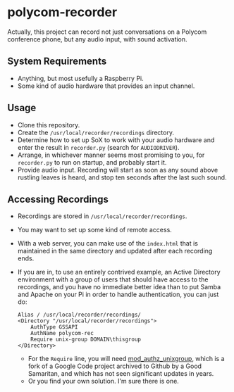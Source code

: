 # polycom-recorder

Actually, this project can record not just conversations on a Polycom
conference phone, but any audio input, with sound activation.

## System Requirements

* Anything, but most usefully a Raspberry Pi.
* Some kind of audio hardware that provides an input channel.

## Usage

* Clone this repository.
* Create the `/usr/local/recorder/recordings` directory.
* Determine how to set up SoX to work with your audio hardware and
  enter the result in `recorder.py` (search for `AUDIODRIVER`).
* Arrange, in whichever manner seems most promising to you, for
  `recorder.py` to run on startup, and probably start it.
* Provide audio input. Recording will start as soon as any sound above rustling
  leaves is heard, and stop ten seconds after the last such sound.
  
## Accessing Recordings

* Recordings are stored in `/usr/local/recorder/recordings`.
* You may want to set up some kind of remote access.
* With a web server, you can make use of the `index.html` that is maintained in
  the same directory and updated after each recording ends.
* If you are in, to use an entirely contrived example, an Active Directory
  environment with a group of users that should have access to the recordings,
  and you have no immediate better idea than to put Samba and Apache on your
  Pi in order to handle authentication, you can just do:
  
      Alias / /usr/local/recorder/recordings/
      <Directory "/usr/local/recorder/recordings">
          AuthType GSSAPI
          AuthName polycom-rec
          Require unix-group DOMAIN\thisgroup
      </Directory>
      
  * For the `Require` line, you will need [mod_authz_unixgroup](https://github.com/chrullrich/mod_authz_unixgroup),
    which is a fork of a Google Code project archived to Github by a Good
    Samaritan, and which has not seen significant updates in years.
  * Or you find your own solution. I'm sure there is one.